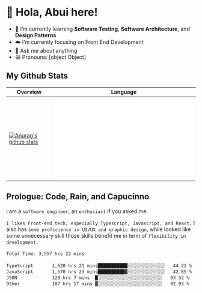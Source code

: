 # 👋 Hola, Abui here!

- 🌱 I’m currently learning **Software Testing**, **Software Architecture**, and **Design Patterns**
- ☁️ I’m currently focusing on Front End Development
- 💬 Ask me about anything
- 😄 Pronouns: [object Object]

## My Github Stats

| Overview | Language |
| --- | --- |
|[![Anurag's github stats](https://github-readme-stats.vercel.app/api?username=abui-am&count_private=true)](https://github.com/anuraghazra/github-readme-stats)|![Language](https://raw.githubusercontent.com/abui-am/stats/c6455f656dfce7acd3951e5ec5b25d72af0b2ee3/generated/languages.svg)|

## Prologue: Code, Rain, and Capucinno
i am a `software engineer`, an `enthusiast` if you asked me. 

`I likes Front-end tech, especially Typescript, Javascript, and React.` I also has `some proficiency in UI/UX and graphic design`, while looked like some unnecessary skill those skills benefit me in term of `flexibility in development.`


<!--START_SECTION:waka-->

```text
Total Time: 3,557 hrs 22 mins

TypeScript       1,620 hrs 21 mins███████████░░░░░░░░░░░░░░   44.22 %
JavaScript       1,570 hrs 23 mins██████████▓░░░░░░░░░░░░░░   42.85 %
JSON             129 hrs 7 mins  █░░░░░░░░░░░░░░░░░░░░░░░░   03.52 %
Other            107 hrs 17 mins ▓░░░░░░░░░░░░░░░░░░░░░░░░   02.93 %
```

<!--END_SECTION:waka-->
